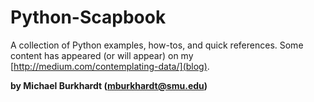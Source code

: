 # Python-Scapbook
A collection of Python examples, how-tos, and quick references. Some content has appeared (or will appear) on my [http://medium.com/contemplating-data/](blog).

**by Michael Burkhardt (mburkhardt@smu.edu)**
